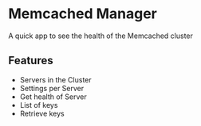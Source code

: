 # Memcached Manager
A quick app to see the health of the Memcached cluster

## Features

* Servers in the Cluster
* Settings per Server
* Get health of Server
* List of keys
* Retrieve keys

